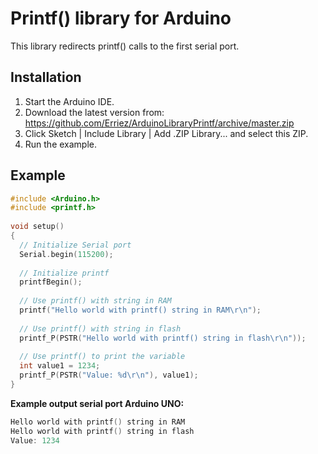 # Printf() library for Arduino

This library redirects printf() calls to the first serial port.

## Installation
1. Start the Arduino IDE.
2. Download the latest version from:  
   https://github.com/Erriez/ArduinoLibraryPrintf/archive/master.zip
3. Click Sketch | Include Library | Add .ZIP Library... and select this ZIP.
5. Run the example.

## Example
```c++
#include <Arduino.h>
#include <printf.h>
  
void setup()
{
  // Initialize Serial port
  Serial.begin(115200);
  
  // Initialize printf
  printfBegin();  
  
  // Use printf() with string in RAM
  printf("Hello world with printf() string in RAM\r\n");
  
  // Use printf() with string in flash
  printf_P(PSTR("Hello world with printf() string in flash\r\n"));
  
  // Use printf() to print the variable
  int value1 = 1234;
  printf_P(PSTR("Value: %d\r\n"), value1);
}
```

**Example output serial port Arduino UNO:**
```c++
Hello world with printf() string in RAM
Hello world with printf() string in flash
Value: 1234
```
